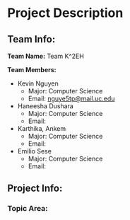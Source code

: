 # Project Description #
## Team Info: ##
**Team Name:** Team K^2EH

**Team Members:**
- Kevin Nguyen
	- Major: Computer Science
	- Email: nguye5tp@mail.uc.edu
- Haneesha Dushara
	- Major: Computer Science
	- Email: 
- Karthika, Ankem
	- Major: Computer Science
	- Email: 
- Emilio Sese
	- Major: Computer Science
	- Email: 

## Project Info: ##

### Topic Area: ###
